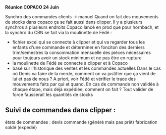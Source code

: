 **Réunion COPACO 24 Juin**

Synchro des commandes clients → manuel
Quand on fait des mouvements de stocks dans copaco ça se fait aussi dans clipper.
Il y a plusieurs synchros à plusieurs endroits
Copaco lancé en prod que pour hornbach, et la synchro du CBN se fait via la moulinette de Fédé :
   - fichier excel qui se connecte à clipper et qui va regarder tous les enfants d'une commande et déterminer en fonciton des derniers trim/semestres la consommation mensuelle des pièces nécessaires pour toujours avoir un stock minimum et ne pas être en rupture
   - la moulinette de Fédé se connecte à clipper et à Copaco
   - basé sur l'historique des ventes et les commandes actuelles
Dans le cas où Denis va faire de la merde, comment on va justifier que ça vient de lui et pas de nous ? A priori, voir Fédé et vérifier le trace des mouvements faits par qui et quand.
En cas de commande non validée à chaque étape, mais déjà expédiée, comment on fait ? Tout valider de force fausserait les quantités de stocks

Suivi de commandes dans clipper : 
-

états de commandes : 
devis 
commande (généré mais pas prêt)
fabrication
soldé (expédié)
